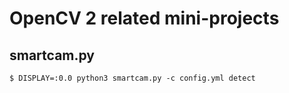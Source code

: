 # OpenCV 2 related mini-projects

## smartcam.py

```
$ DISPLAY=:0.0 python3 smartcam.py -c config.yml detect
```